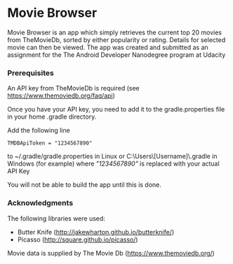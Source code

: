 # Movie Browser

Movie Browser is an app which simply retrieves the current top 20 movies from TheMovieDb, sorted by either popularity or rating. Details for selected movie can then be viewed. The app was created and submitted as an assignment for the The Android Developer Nanodegree program at Udacity

### Prerequisites

An API key from TheMovieDb is required (see https://www.themoviedb.org/faq/api)

Once you have your API key, you need to add it to the gradle.properties file in your home .gradle directory.

Add the following line
```
TMDBApiToken = "1234567890"
```
to ~/.gradle/gradle.properties in Linux
or C:\Users\\[Username]\\.gradle in Windows (for example)
where _"1234567890"_ is replaced with your actual API Key

You will not be able to build the app until this is done. 

### Acknowledgments

The following libraries were used:
* Butter Knife (http://jakewharton.github.io/butterknife/)
* Picasso (http://square.github.io/picasso/)

Movie data is supplied by The Movie Db (https://www.themoviedb.org/)


